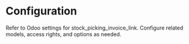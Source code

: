# Configuration

Refer to Odoo settings for stock_picking_invoice_link. Configure related models, access rights, and options as needed.
